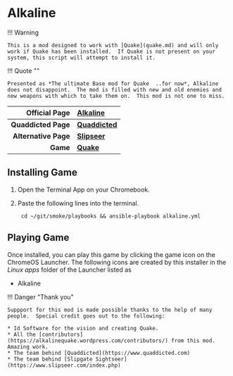# Alkaline

!!! Warning 
    
    This is a mod designed to work with [Quake](quake.md) and will only work if Quake has been installed.  If Quake is not present on your system, this script will attempt to install it.

!!! Quote ""

    Presented as *The ultimate Base mod for Quake  ..for now*, Alkaline does not disappoint.  The mod is filled with new and old enemies and new weapons with which to take them on.  This mod is not one to miss.

| Official Page | [Alkaline](https://alkalinequake.wordpress.com/) |
|--:|:--|
| **Quaddicted Page** | **[Quaddicted](https://www.quaddicted.com/reviews/alkaline1.1.html)** |
| **Alternative Page** | **[Slipseer](https://www.slipseer.com/index.php?resources/alkaline.62/)**
| **Game** | **[Quake](quake.md)** |

## Installing Game
1. Open the Terminal App on your Chromebook.
1. Paste the following lines into the terminal.

        cd ~/git/smoke/playbooks && ansible-playbook alkaline.yml

## Playing Game

Once installed, you can play this game by clicking the game icon on the ChromeOS Launcher.  The following icons are created by this installer in the *Linux apps* folder of the Launcher listed as
    
* Alkaline

!!! Danger "Thank you"

    Suppport for this mod is made possible thanks to the help of many people.  Special credit goes out to the following:
    
    * Id Software for the vision and creating Quake.
    * All the [contributors](https://alkalinequake.wordpress.com/contributors/) from this mod.  Amazing work.
    * The team behind [Quaddicted](https://www.quaddicted.com)
    * The team behind [Slipgate Sightseer](https://www.slipseer.com/index.php)

